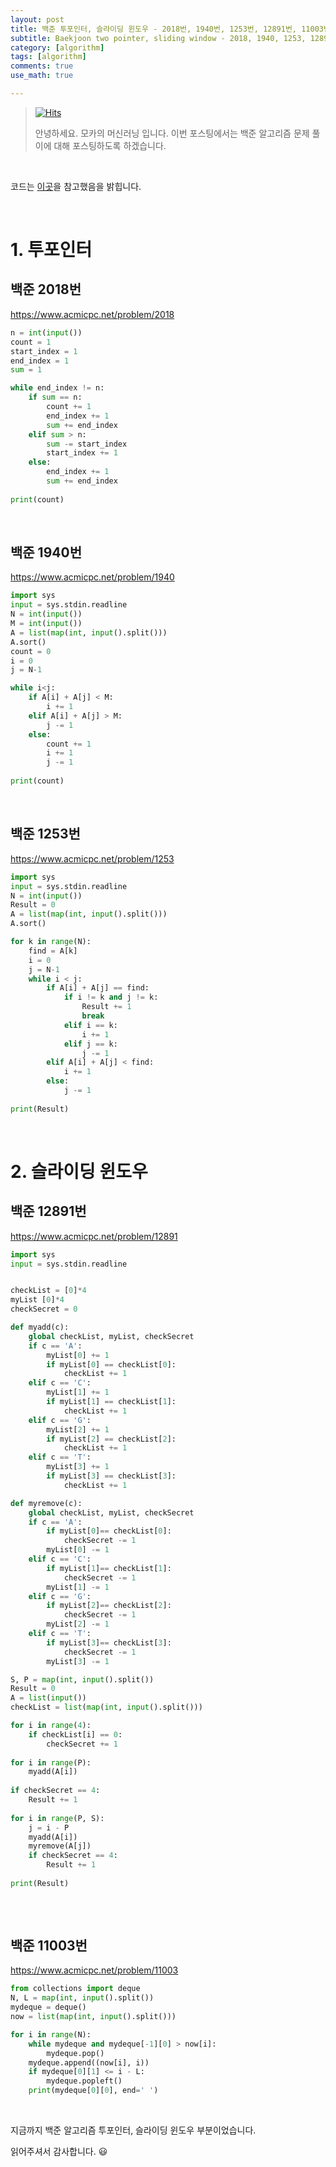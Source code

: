 ```yaml
---
layout: post
title: 백준 투포인터, 슬라이딩 윈도우 - 2018번, 1940번, 1253번, 12891번, 11003번
subtitle: Baekjoon two pointer, sliding window - 2018, 1940, 1253, 12891, 11003
category: [algorithm]
tags: [algorithm]
comments: true
use_math: true

---
```






> [![Hits](https://hits.seeyoufarm.com/api/count/incr/badge.svg?url=https%3A%2F%2Fysbsb.github.io%2Falgorithm%2F2023%2F04%2F23%2Fdata-structure2-two-pointer-sliding-window.html&count_bg=%2379C83D&title_bg=%23555555&icon=&icon_color=%23E7E7E7&title=hits&edge_flat=false)](https://hits.seeyoufarm.com)
>
> 안녕하세요. 모카의 머신러닝 입니다. 이번 포스팅에서는 백준 알고리즘 문제 풀이에 대해 포스팅하도록 하겠습니다. 

<br>

코드는 [이곳](https://github.com/doitcodingtest/python)을 참고했음을 밝힙니다.

<br>

# 1. 투포인터

## 백준 2018번

https://www.acmicpc.net/problem/2018



```python
n = int(input())
count = 1
start_index = 1
end_index = 1
sum = 1

while end_index != n:
    if sum == n:
        count += 1
        end_index += 1
        sum += end_index
    elif sum > n:
        sum -= start_index
        start_index += 1
    else:
        end_index += 1
        sum += end_index
        
print(count)
```



<br>

## 백준 1940번



https://www.acmicpc.net/problem/1940



```python
import sys
input = sys.stdin.readline
N = int(input())
M = int(input())
A = list(map(int, input().split()))
A.sort()
count = 0
i = 0
j = N-1

while i<j:
    if A[i] + A[j] < M:
        i += 1
    elif A[i] + A[j] > M:
        j -= 1
    else:
        count += 1
        i += 1
        j -= 1
        
print(count)
```



<br>



## 백준 1253번



https://www.acmicpc.net/problem/1253



```python
import sys
input = sys.stdin.readline
N = int(input())
Result = 0
A = list(map(int, input().split()))
A.sort()

for k in range(N):
    find = A[k]
    i = 0
    j = N-1
    while i < j:
        if A[i] + A[j] == find:
            if i != k and j != k:
                Result += 1
                break
            elif i == k:
                i += 1
            elif j == k:
                j -= 1
        elif A[i] + A[j] < find:
            i += 1
        else:
            j -= 1
            
print(Result)
```



<br>





# 2. 슬라이딩 윈도우

## 백준 12891번



https://www.acmicpc.net/problem/12891



```python
import sys
input = sys.stdin.readline


checkList = [0]*4
myList [0]*4
checkSecret = 0

def myadd(c):
    global checkList, myList, checkSecret
    if c == 'A':
        myList[0] += 1
        if myList[0] == checkList[0]:
            checkList += 1
    elif c == 'C':
        myList[1] += 1
        if myList[1] == checkList[1]:
            checkList += 1
    elif c == 'G':
        myList[2] += 1
        if myList[2] == checkList[2]:
            checkList += 1
    elif c == 'T':
        myList[3] += 1
        if myList[3] == checkList[3]:
            checkList += 1

def myremove(c):
    global checkList, myList, checkSecret
    if c == 'A':
        if myList[0]== checkList[0]:
            checkSecret -= 1
        myList[0] -= 1
    elif c == 'C':
        if myList[1]== checkList[1]:
            checkSecret -= 1
        myList[1] -= 1
    elif c == 'G':
        if myList[2]== checkList[2]:
            checkSecret -= 1
        myList[2] -= 1
    elif c == 'T':
        if myList[3]== checkList[3]:
            checkSecret -= 1
        myList[3] -= 1

S, P = map(int, input().split())
Result = 0
A = list(input())
checkList = list(map(int, input().split()))

for i in range(4):
    if checkList[i] == 0:
        checkSecret += 1
        
for i in range(P):
    myadd(A[i])
    
if checkSecret == 4:
    Result += 1
    
for i in range(P, S):
    j = i - P
    myadd(A[i])
    myremove(A[j])
    if checkSecret == 4:
        Result += 1
        
print(Result)
            
```

<br>



## 백준 11003번



https://www.acmicpc.net/problem/11003



```python
from collections import deque
N, L = map(int, input().split())
mydeque = deque()
now = list(map(int, input().split()))

for i in range(N):
    while mydeque and mydeque[-1][0] > now[i]:
        mydeque.pop()
    mydeque.append((now[i], i))
    if mydeque[0][1] <= i - L:
        mydeque.popleft()
    print(mydeque[0][0], end=' ')
```



<br>



지금까지 백준 알고리즘 투포인터, 슬라이딩 윈도우 부분이었습니다.

읽어주셔서 감사합니다. 😃


